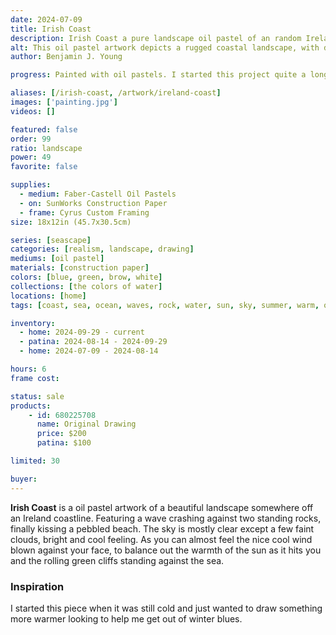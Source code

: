 ```yaml
---
date: 2024-07-09
title: Irish Coast
description: Irish Coast a pure landscape oil pastel of an random Ireland coastline with the waves crashing against the rocks and cliff.
alt: This oil pastel artwork depicts a rugged coastal landscape, with dark cliffs and rocks jutting into the blue-green sea, under a sky scattered with light clouds.
author: Benjamin J. Young

progress: Painted with oil pastels. I started this project quite a long time ago. Drawing out the shape of it at first and then it sat on a shelf for many months. Just now getting around to finishing it.

aliases: [/irish-coast, /artwork/ireland-coast]
images: ['painting.jpg']
videos: []

featured: false
order: 99
ratio: landscape
power: 49
favorite: false

supplies:
  - medium: Faber-Castell Oil Pastels
  - on: SunWorks Construction Paper
  - frame: Cyrus Custom Framing
size: 18x12in (45.7x30.5cm)

series: [seascape]
categories: [realism, landscape, drawing]
mediums: [oil pastel]
materials: [construction paper]
colors: [blue, green, brow, white]
collections: [the colors of water]
locations: [home]
tags: [coast, sea, ocean, waves, rock, water, sun, sky, summer, warm, outdoors, ireland, dim, relaxing, cool]

inventory:
  - home: 2024-09-29 - current
  - patina: 2024-08-14 - 2024-09-29
  - home: 2024-07-09 - 2024-08-14

hours: 6
frame cost: 

status: sale
products:
    - id: 680225708
      name: Original Drawing
      price: $200
      patina: $100

limited: 30

buyer: 
---
```


**Irish Coast** is a oil pastel artwork of a beautiful landscape somewhere off an Ireland coastline. Featuring a wave crashing against two standing rocks, finally kissing a pebbled beach. The sky is mostly clear except a few faint clouds, bright and cool feeling. As you can almost feel the nice cool wind blown against your face, to balance out the warmth of the sun as it hits you and the rolling green cliffs standing against the sea.

<!--more-->

### Inspiration ###

I started this piece when it was still cold and just wanted to draw something more warmer looking to help me get out of winter blues.